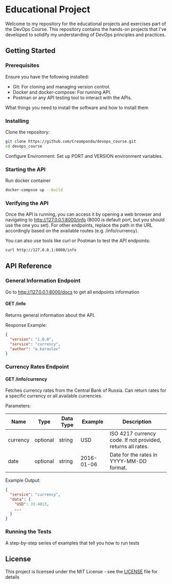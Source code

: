 # Educational Project

Welcome to my repository for the educational projects and exercises part of the DevOps Course. This repository contains the hands-on projects that I've developed to solidify my understanding of DevOps principles and practices.

## Getting Started

### Prerequisites

Ensure you have the following installed:

- Git: For cloning and managing version control.
- Docker and docker-compose: For running API.
- Postman or any API testing tool to interact with the APIs.

What things you need to install the software and how to install them

### Installing

Clone the repository:

```bash
git clone https://github.com/Creampanda/devops_course.git
cd devops_course
```


Configure Environment:
Set up PORT and VERSION environment variables.

### Starting the API

Run docker container

```bash
docker-compose up --build
```

### Verifying the API

Once the API is running, you can access it by opening a web browser and navigating to http://127.0.0.1:8000/info (8000 is default port, but you should use the one you set). For other endpoints, replace the path in the URL accordingly based on the available routes (e.g. /info/currency).

You can also use tools like curl or Postman to test the API endpoints:

```bash
curl http://127.0.0.1:8000/info
```

## API Reference

### General Information Endpoint

Go to http://127.0.0.1:8000/docs to get all endpoints information

#### GET /info

Returns general information about the API.

Response Example:

```json
{
  "version": "1.0.0",
  "service": "currency",
  "author": "a.karaulov"
}
```

### Currency Rates Endpoint

#### GET /info/currency

Fetches currency rates from the Central Bank of Russia. Can return rates for a specific currency or all available currencies.

Parameters:

| Name     | Type     | Data Type | Example    | Description                                                 |
| -------- | -------- | --------- | ---------- | ----------------------------------------------------------- |
| currency | optional | string    | USD        | ISO 4217 currency code. If not provided, returns all rates. |
| date     | optional | string    | 2016-01-06 | Date for the rates in YYYY-MM-DD format.                    |

Example Output:

```json
{
  "service": "currency",
  "data": {
    "USD": 33.4013,
    ...
  }
}
```

### Running the Tests

A step-by-step series of examples that tell you how to run tests


## License

This project is licensed under the MIT License - see the [LICENSE](LICENSE) file for details
